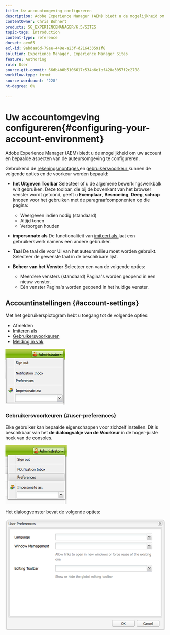 ```yaml
---
title: Uw accountomgeving configureren
description: Adobe Experience Manager (AEM) biedt u de mogelijkheid om uw account en bepaalde aspecten van de auteursomgeving te configureren.
contentOwner: Chris Bohnert
products: SG_EXPERIENCEMANAGER/6.5/SITES
topic-tags: introduction
content-type: reference
docset: aem65
exl-id: 9abdaa6d-79ee-448e-a23f-d216433591f8
solution: Experience Manager, Experience Manager Sites
feature: Authoring
role: User
source-git-commit: 66db4b0b5106617c534b6e1bf428a3057f2c2708
workflow-type: tm+mt
source-wordcount: '228'
ht-degree: 0%

---
```


# Uw accountomgeving configureren{#configuring-your-account-environment}

Adobe Experience Manager (AEM) biedt u de mogelijkheid om uw account en bepaalde aspecten van de auteursomgeving te configureren.

Gebruikend de [ rekeningsmontages ](#account-settings) en [ gebruikersvoorkeur ](#user-preferences) kunnen de volgende opties en de voorkeur worden bepaald:

* **het Uitgeven Toolbar**
Selecteer of u de algemene bewerkingswerkbalk wilt gebruiken. Deze toolbar, die bij de bovenkant van het browser venster wordt getoond, geeft u **Exemplaar**, **Besnoeiing**, **Deeg**, **schrap** knopen voor het gebruiken met de paragraafcomponenten op die pagina:

   * Weergeven indien nodig (standaard)
   * Altijd tonen
   * Verborgen houden

* **impersonate als**
De functionaliteit van [ imiteert als ](/help/sites-administering/security.md#impersonating-another-user) laat een gebruikerswerk namens een andere gebruiker.

* **Taal**
De taal die voor UI van het auteursmilieu moet worden gebruikt. Selecteer de gewenste taal in de beschikbare lijst.

* **Beheer van het Venster**
Selecteer een van de volgende opties:

   * Meerdere vensters (standaard)
Pagina&#39;s worden geopend in een nieuw venster.
   * Eén venster
Pagina&#39;s worden geopend in het huidige venster.

## Accountinstellingen {#account-settings}

Met het gebruikerspictogram hebt u toegang tot de volgende opties:

* Afmelden
* [Imiteren als](/help/sites-administering/security.md#impersonating-another-user)
* [Gebruikersvoorkeuren](#user-preferences)
* [Melding in vak](/help/sites-classic-ui-authoring/author-env-inbox.md)

![ chlimage_1-122 ](assets/chlimage_1-122.png)

### Gebruikersvoorkeuren {#user-preferences}

Elke gebruiker kan bepaalde eigenschappen voor zichzelf instellen. Dit is beschikbaar van het **de dialoogvakje van de Voorkeur** in de hoger-juiste hoek van de consoles.

![ screen_shot_2012-02-08at105033am ](assets/screen_shot_2012-02-08at105033am.png)

Het dialoogvenster bevat de volgende opties:

![ chlimage_1-123 ](assets/chlimage_1-123.png)
